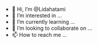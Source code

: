 - 👋 Hi, I’m @Lidahatami
- 👀 I’m interested in ...
- 🌱 I’m currently learning ...
- 💞️ I’m looking to collaborate on ...
- 📫 How to reach me ...

<!---
Lidahatami/Lidahatami is a ✨ special ✨ repository because its `README.md` (this file) appears on your GitHub profile.
You can click the Preview link to take a look at your changes.
--->
